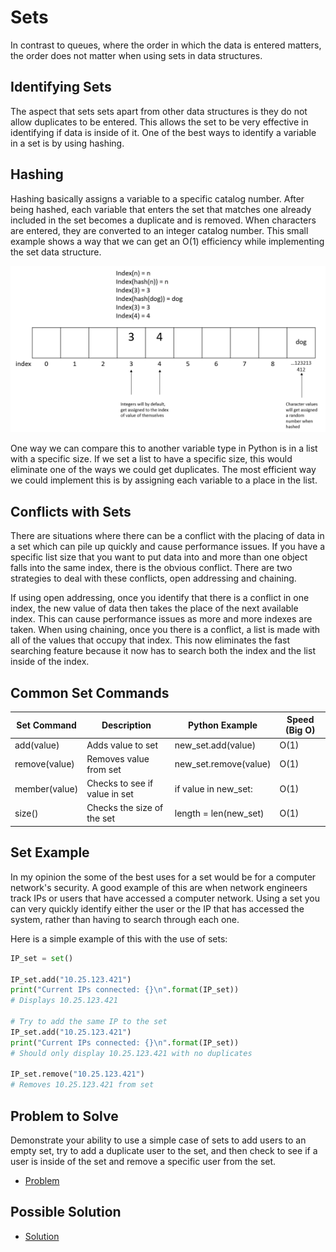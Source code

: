 # Sets
In contrast to queues, where the order in which the data is entered matters, the order does not matter when using sets in data structures. 
## Identifying Sets
The aspect that sets sets apart from other data structures is they do not allow duplicates to be entered. This allows the set to be very effective in identifying if data is inside of it. One of the best ways to identify a variable in a set is by using hashing.
## Hashing
Hashing basically assigns a variable to a specific catalog number. After being hashed, each variable that enters the set that matches one already included in the set becomes a duplicate and is removed. When characters are entered, they are converted to an integer catalog number. This small example shows a way that we can get an O(1) efficiency while implementing the set data structure. 

![Set Hash Example](SetsPicture.PNG)

One way we can compare this to another variable type in Python is in a list with a specific size. If we set a list to have a specific size, this would eliminate one of the ways we could get duplicates. The most efficient way we could implement this is by assigning each variable to a place in the list.
## Conflicts with Sets
There are situations where there can be a conflict with the placing of data in a set which can pile up quickly and cause performance issues. If you have a specific list size that you want to put data into and more than one object falls into the same index, there is the obvious conflict. There are two strategies to deal with these conflicts, open addressing and chaining. 

If using open addressing, once you identify that there is a conflict in one index, the new value of data then takes the place of the next available index. This can cause performance issues as more and more indexes are taken. When using chaining, once you there is a conflict, a list is made with all of the values that occupy that index. This now eliminates the fast searching feature because it now has to search both the index and the list inside of the index.
## Common Set Commands
Set Command | Description | Python Example | Speed (Big O)
------------- | ----------- | -------------- | -------------
add(value) | Adds value to set | new_set.add(value) | O(1)
remove(value) | Removes value from set | new_set.remove(value) | O(1)
member(value) | Checks to see if value in set | if value in new_set: | O(1)
size() | Checks the size of the set | length = len(new_set) | O(1)
## Set Example
In my opinion the some of the best uses for a set would be for a computer network's security. A good example of this are when network engineers track IPs or users that have accessed a computer network. Using a set you can very quickly identify either the user or the IP that has accessed the system, rather than having to search through each one. 

Here is a simple example of this with the use of sets:

```python
IP_set = set()

IP_set.add("10.25.123.421")
print("Current IPs connected: {}\n".format(IP_set))
# Displays 10.25.123.421

# Try to add the same IP to the set
IP_set.add("10.25.123.421")
print("Current IPs connected: {}\n".format(IP_set))
# Should only display 10.25.123.421 with no duplicates

IP_set.remove("10.25.123.421")
# Removes 10.25.123.421 from set


```

## Problem to Solve
Demonstrate your ability to use a simple case of sets to add users to an empty set, try to add a duplicate user to the set, and then check to see if a user is inside of the set and remove a specific user from the set.
- [Problem](2-problemTemplate2.py)
## Possible Solution
- [Solution](2-solution2.py)
